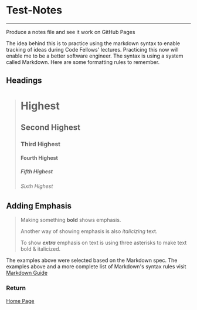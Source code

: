 # Test-Notes

***

Produce a notes file and see it work on GitHub Pages

The idea behind this is to practice using the markdown syntax to enable tracking of ideas during Code Fellows' lectures.  Practicing this now will enable me to be a better software engineer. The syntax is using a system called Markdown. Here are some formatting rules to remember.

## Headings

   > # Highest
   >
   > ## Second Highest
   >
   > ### Third Highest
   >
   > #### Fourth Highest
   >
   > ##### Fifth Highest
   >
   > ###### Sixth Highest

## Adding Emphasis

   > Making something **bold** shows emphasis.
   >
   > Another way of showing emphasis is also *italicizing* text.
   >
   > To show ***extra*** emphasis on text is using three asterisks to make text bold & italicized.

The examples above were selected based on the Markdown spec.  The examples above and a more complete list of Markdown's syntax rules visit [Markdown Guide](https://www.markdownguide.org/basic-syntax/#overview)

### Return

[Home Page](README.md)
